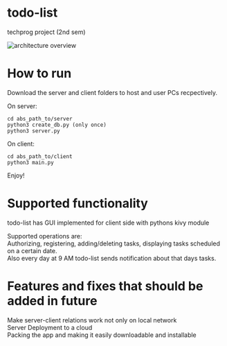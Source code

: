 # todo-list
techprog project (2nd sem)

![architecture overview](http://www.plantuml.com/plantuml/svg/ZLJVJzim47xFN-77L5F5EqE8GZishGD4YwOzHMvyoomSEznTnX3ZVrykRe9fksbzgVsTl-z-vunO8xUro-ZU-aQZhbNfD95wpivrULzXQBsv22wWkj4EBX70PpF4y1Z15UY8dGSqW5kmGUkhYByaoiI04FYfWOjTyM_WN7YCbAmCTHCyU5PppNgZ2N82_0auUUxqiXZWBJoqGFnHU-C0rSa9iMPR3YzFJxiKLFSxEcemb404fEZ1gOw55YWLggqt_vPWS5192fl0FJHL5N31mUWdAbZJFUKj0HRMJ7hxEqNWJU43s--sx5I3poUlFjSTuulskahSHdSzz_gccCtdkUZsYg_mVB5Sh1U7B9UBzNgs-hpAZMP8NCrQ_W6U9OZmDsVBwyjFLudMrUBhtMfnczQeiiI7Wfqg5ohhj-T64pq6DDlhKBP1UXE2Kz9T1mm5zgAuLvob2FwtfpSr7PzQeuwLzKEpf2OTG2o3EM109Tf6lE-QYEFxbVoF_UGYeUIHC7cVc7jQtfEYn30BbN35DW34vlWuAeWn5KxUY4urwewkhESUjaQmbmnyMyTGO_gnmfOXjY4q48i6lngBa5JiZW37YdbTm_OeapnUaov6zzgOVkB7G0r8EzzYO2nl4V6dDzBeajLhgvQMU9n1Owbn-cbtHUX3mBNis1Ybv5ssYE1ZHNl6pgTWEXrtEjktlLs8BBs9UHprFKkSomEAwJPdoJcQOgRPcFB9Ru7Jv0vnUamkVLztNqZZiZFmfgtT7m00)


# How to run

Download the server and client folders to host and user PCs recpectively.

On server:  

```python3
cd abs_path_to/server  
python3 create_db.py (only once)  
python3 server.py  
```  
  
On client:  
  
```python3
cd abs_path_to/client  
python3 main.py  
```

Enjoy!  

# Supported functionality
todo-list has GUI implemented for client side with pythons kivy module  
  
Supported operations are:  
Authorizing, registering, adding/deleting tasks, displaying tasks scheduled on a certain date.  
Also every day at 9 AM todo-list sends notification about that days tasks.  
  
# Features and fixes that should be added in future
Make server-client relations work not only on local network  
Server Deployment to a cloud  
Packing the app and making it easily downloadable and installable  
  
